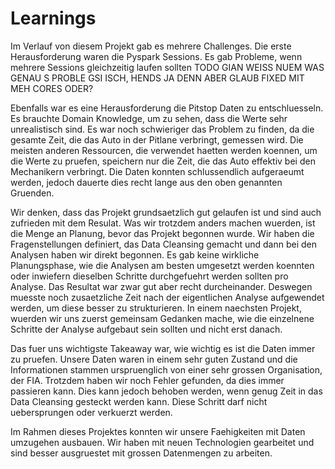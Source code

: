 # Learnings

Im Verlauf von diesem Projekt gab es mehrere Challenges. Die erste Herausforderung waren die Pyspark Sessions. Es gab Probleme, wenn mehrere Sessions gleichzeitig laufen sollten TODO GIAN WEISS NUEM WAS GENAU S PROBLE GSI ISCH, HENDS JA DENN ABER GLAUB FIXED MIT MEH CORES ODER?

Ebenfalls war es eine Herausforderung die Pitstop Daten zu entschluesseln. Es brauchte Domain Knowledge, um zu sehen, dass die Werte sehr unrealistisch sind. Es war noch schwieriger das Problem zu finden, da die gesamte Zeit, die das Auto in der Pitlane verbringt, gemessen wird. Die meisten anderen Ressourcen, die verwendet haetten werden koennen, um die Werte zu pruefen, speichern nur die Zeit, die das Auto effektiv bei den Mechanikern verbringt.
Die Daten konnten schlussendlich aufgeraeumt werden, jedoch dauerte dies recht lange aus den oben genannten Gruenden.

Wir denken, dass das Projekt grundsaetzlich gut gelaufen ist und sind auch zufrieden mit dem Resulat. Was wir trotzdem anders machen wuerden, ist die Menge an Planung, bevor das Projekt begonnen wurde. Wir haben die Fragenstellungen definiert, das Data Cleansing gemacht und dann bei den Analysen haben wir direkt begonnen.
Es gab keine wirkliche Planungsphase, wie die Analysen am besten umgesetzt werden koennten oder inwiefern dieselben Schritte durchgefuehrt werden sollten pro Analyse.
Das Resultat war zwar gut aber recht durcheinander.
Deswegen muesste noch zusaetzliche Zeit nach der eigentlichen Analyse aufgewendet werden, um diese besser zu strukturieren. In einem naechsten Projekt, wuerden wir uns zuerst gemeinsam Gedanken mache, wie die einzelnene Schritte der Analyse aufgebaut sein sollten und nicht erst danach.

Das fuer uns wichtigste Takeaway war, wie wichtig es ist die Daten immer zu pruefen. Unsere Daten waren in einem sehr guten Zustand und die Informationen stammen urspruenglich von einer sehr grossen Organisation, der FIA. Trotzdem haben wir noch Fehler gefunden, da dies immer passieren kann. Dies kann jedoch behoben werden, wenn genug Zeit in das Data Cleansing gesteckt werden kann. Diese Schritt darf nicht uebersprungen oder verkuerzt werden.

Im Rahmen dieses Projektes konnten wir unsere Faehigkeiten mit Daten umzugehen ausbauen. Wir haben mit neuen Technologien gearbeitet und sind besser ausgruestet mit grossen Datenmengen zu arbeiten.